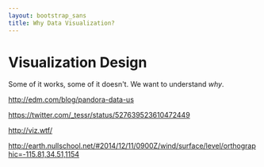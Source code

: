 ```yaml
---
layout: bootstrap_sans
title: Why Data Visualization?
---
```



# Visualization Design

Some of it works, some of it doesn't. We want to understand *why*.

http://edm.com/blog/pandora-data-us

https://twitter.com/_tessr/status/527639523610472449

http://viz.wtf/

http://earth.nullschool.net/#2014/12/11/0900Z/wind/surface/level/orthographic=-115.81,34.51,1154
